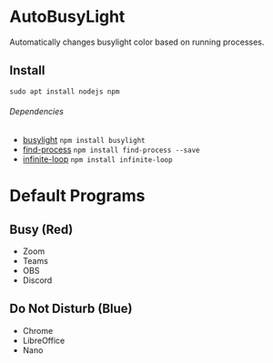# AutoBusyLight
Automatically changes busylight color based on running processes.

## Install
`sudo apt install nodejs npm`
###### Dependencies
  - [busylight](https://www.npmjs.com/package/busylight)
  `npm install busylight`
  - [find-process](https://www.npmjs.com/package/find-process)
  `npm install find-process --save`
  - [infinite-loop](https://github.com/sepmein/infiniteLoop)
  `npm install infinite-loop`

# Default Programs

## Busy (Red)
  - Zoom
  - Teams
  - OBS
  - Discord
  
## Do Not Disturb (Blue)
  - Chrome
  - LibreOffice
  - Nano
  



